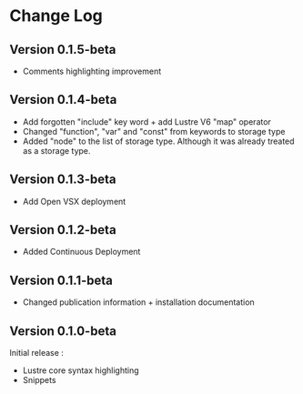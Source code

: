 # Change Log

## Version 0.1.5-beta
- Comments highlighting improvement

## Version 0.1.4-beta

- Add forgotten "include" key word + add Lustre V6 "map" operator
- Changed "function", "var" and "const" from keywords to storage type
- Added "node" to the list of storage type. Although it was already treated as a storage type.

## Version 0.1.3-beta

- Add Open VSX deployment

## Version 0.1.2-beta

- Added Continuous Deployment


## Version 0.1.1-beta

- Changed publication information + installation documentation


## Version 0.1.0-beta

Initial release :
- Lustre core syntax highlighting
- Snippets